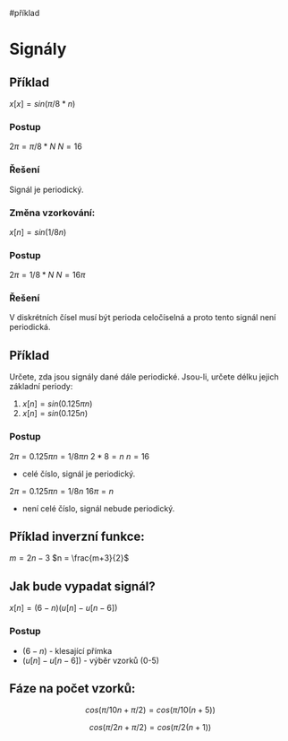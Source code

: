 #příklad 
# Signály
## Příklad
$x[x] = sin(\pi/8 * n)$
### Postup
$2\pi = \pi/8 * N$
$N = 16$

### Řešení
Signál je periodický.

### Změna vzorkování:
$x[n] = sin(1/8n)$
### Postup
$2\pi = 1/8*N$
$N = 16\pi$

### Řešení
V diskrétních čísel musí být perioda celočíselná a proto tento signál není periodická. 

## Příklad
Určete, zda jsou signály dané dále periodické. Jsou-li, určete délku jejich základní periody:
1. $x[n] = sin(0.125\pi n)$
2. $x[n] = sin(0.125n)$

### Postup
$2\pi = 0.125\pi n = 1/8 \pi n$
$2*8 = n$
$n = 16$
- celé číslo, signál je periodický.

$2\pi = 0.125\pi n = 1/8 n$
$16\pi = n$
- není celé číslo, signál nebude periodický.

## Příklad inverzní funkce:
$m = 2n - 3$
$n = \frac{m+3}{2}$

## Jak bude vypadat signál?
$x[n] = (6-n)(u[n] - u[n-6])$
### Postup
- $(6-n)$ - klesající přímka
- $(u[n] - u[n-6])$ - výběr vzorků (0-5)
## Fáze na počet vzorků:
$$
cos(\pi/10n + \pi/2) = cos(\pi/10(n+5))
$$

$$
cos(\pi/2n + \pi/2) = cos(\pi/2(n+1))
$$

